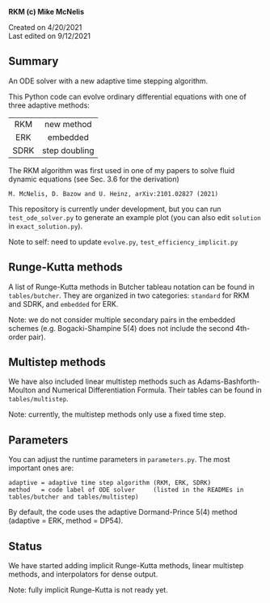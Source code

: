 **RKM (c) Mike McNelis**

Created on 4/20/2021\
Last edited on 9/12/2021

## Summary
An ODE solver with a new adaptive time stepping algorithm.

This Python code can evolve ordinary differential equations with one of three adaptive methods:

|      |               |
|:----:|:-------------:|
| RKM  | new method    |
| ERK  | embedded      |
| SDRK | step doubling |

The RKM algorithm was first used in one of my papers to solve fluid dynamic equations (see Sec. 3.6 for the derivation)

    M. McNelis, D. Bazow and U. Heinz, arXiv:2101.02827 (2021)

This repository is currently under development, but you can run `test_ode_solver.py` to generate an example plot (you can also edit `solution` in `exact_solution.py`).

Note to self: need to update `evolve.py`, `test_efficiency_implicit.py`

## Runge-Kutta methods

A list of Runge-Kutta methods in Butcher tableau notation can be found in `tables/butcher`. They are organized in two categories: `standard` for RKM and SDRK, and `embedded` for ERK.

Note: we do not consider multiple secondary pairs in the embedded schemes (e.g. Bogacki-Shampine 5(4) does not include the second 4th-order pair).

## Multistep methods

We have also included linear multistep methods such as Adams-Bashforth-Moulton and Numerical Differentiation Formula. Their tables can be found in `tables/multistep`.

Note: currently, the multistep methods only use a fixed time step.

## Parameters

You can adjust the runtime parameters in `parameters.py`. The most important ones are:
    
    adaptive = adaptive time step algorithm (RKM, ERK, SDRK)
    method   = code label of ODE solver     (listed in the READMEs in tables/butcher and tables/multistep)
    
By default, the code uses the adaptive Dormand-Prince 5(4) method (adaptive = ERK, method = DP54). 

## Status

We have started adding implicit Runge-Kutta methods, linear multistep methods, and interpolators for dense output. 

Note: fully implicit Runge-Kutta is not ready yet.



